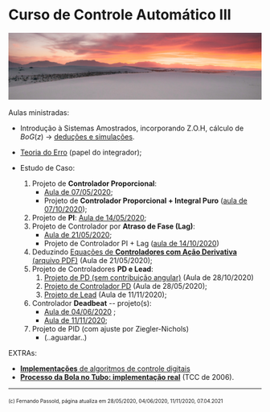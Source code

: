 # Curso de Controle Automático III

![cason-asher-Ur7Efx8lBjs-unsplash.jpg](cason-asher-Ur7Efx8lBjs-unsplash.jpg)

Aulas ministradas:

* Introdução à Sistemas Amostrados, incorporando Z.O.H, cálculo de $BoG(z)$ $\rightarrow$ [deduções e simulações](exemplo_1_BoG/intro_exemplo_1a_ordem.html).
* [Teoria do Erro](4_teoria_erros/resumo_teoria_erro.html) (papel do integrador);
* Estudo de Caso:

  1. Projeto de **Controlador Proporcional**:
     * [Aula de 07/05/2020](aula_07_05_2020.html);
     * Projeto de **Controlador Proporcional + Integral Puro** ([aula de 07/10/2020](2020_2/aula_07_10_2020.html));
  2. Projeto de **PI**: [Aula de 14/05/2020](aula_14_05_2020.html);
  3. Projeto de Controlador por **Atraso de Fase (Lag)**:
     * [Aula de 21/05/2020](controlador_Lag.html);
     * Projeto de Controlador PI + Lag ([aula de 14/10/2020](2020_2/aula_14_10_2020.html))
  4. Deduzindo [Equações de **Controladores com Ação Derivativa** (arquivo PDF)](pd_plus_filtro.pdf) (Aula de 21/05/2020);
  5. Projeto de Controladores **PD e Lead**:
     1. [Projeto de PD (sem contribuição angular)](2020_2/aula_28_10_2020.html) (Aula de 28/10/2020)
     2. [Projeto de Controlador PD](projeto_PD_lead_2020.html) (Aula de 28/05/2020);
     3. [Projeto de Lead](lead/lead_ex1.html) (Aula de 11/11/2020);
  6. Controlador **Deadbeat** -- projeto(s): 
     * [Aula de 04/06/2020](deadbeat_08out2019.html) ;
     * [Aula de 11/11/2020](deadbeat/deadbeat_exemplo_1.html);
  7. Projeto de PID (com ajuste por Ziegler-Nichols)
     * (..aguardar..)

EXTRAs:

* [**Implementações** de algoritmos de controle digitais](implementacao_controlador_digital.html)
* [**Processo da Bola no Tubo: implementação real**](implementacao_controle_digital.html) (TCC de 2006).

---

<font size="1"> (c) Fernando Passold, página atualiza em 28/05/2020, 04/06/2020, 11/11/2020, 07.04.2021 </font>